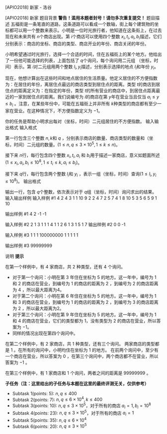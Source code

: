 



[APIO2018] 新家 - 洛谷














[APIO2018] 新家
题目背景
**警告！滥用本题者封号！请勿多次重复提交！**
题目描述
五福街是一条笔直的道路，这条道路可以看成一个数轴，街上每个建筑物的坐标都可以用一个整数来表示。小明是一位时光旅行者，他知道在这条街上，在过去现在和未来共有 $n$个商店出现。第 $i$个商店可以使用四个整数 $x_i, t_i, a_i, b_i$描述，它们分别表示：商店的坐标、商店的类型、商店开业的年份、商店关闭的年份。

小明希望通过时光旅行，选择一个合适的时间，住在五福街上的某个地方。他给出了一份他可能选择的列表，上面包括了 $q$个询问，每个询问用二元组 （坐标，时间）表示。第 $i$对二元组用两个整数 $l_i, y_i$描述，分别表示选择的地点 $l_i$和年份 $y_i$。

现在，他想计算出在这些时间和地点居住的生活质量。他定义居住的不方便指数为：在居住的年份，离居住点最远的商店类型到居住点的距离。类型 $t$的商店到居住点的距离定义为：在指定的年份，类型 $t$的所有营业的商店中，到居住点距离最近的一家到居住点的距离。我们说编号为 $i$的商店在第 $y$年在营业当且仅当 $a_i ≤ y ≤ b_i$ 。注意，在某些年份中，可能在五福街上并非所有 $k$种类型的商店都有至少一家在营业。在这种情况下，不方便指数定义为 $-1$。

你的任务是帮助小明求出每对（坐标，时间）二元组居住的不方便指数。
输入输出格式
输入格式

第一行包含三个整数 $n, k$和 $q$ ，分别表示商店的数量、商店类型的数量和（坐标，时间）二元组的数量。$(1 \leq n, q \leq 3×10^5, 1 ≤ k ≤ n)$。

接下来 $n$行，每行包含四个整数 $x_i, t_i, a_i$ 和 $b_i$用于描述一家商店，意义如题面所述$(1 ≤ x_i, a_i, b_i ≤ 10^8, 1 ≤ t_i ≤ k, a_i ≤ b_i)$。

接下来 $q$行，每行包含两个整数 $l_i$和 $y_i$ ，表示一组（坐标，时间）查询$(1 ≤ l_i, y_i ≤ 10^8)$。
输出格式

输出一行，包含 $q$个整数，依次表示对于 $q$组（坐标，时间）询问求出的结果。
输入输出样例
输入样例 #1
4 2 4
3 1 1 10
9 2 2 4
7 2 5 7
4 1 8 10
5 3
5 6
5 9
1 10

输出样例 #1
4
2
-1
-1

输入样例 #2
2 1 3
1 1 1 4
1 1 2 6
1 3
1 5
1 7
输出样例 #2
0
0
-1

输入样例 #3
1 1 1
100000000 1 1 1
1 1

输出样例 #3
99999999

说明
**提示**

在第一个样例中，有 4 家商店，共 2 种类型，还有 4 个询问。

- 对于第一个询问：小明在第 3 年住在坐标为 5 的地方。这一年中，编号为 1 和 2 的商店在营业，到编号为 1 的商店的距离为 2 ，到编号为 2 的商店距离为 4 ，所以最大距离为$4$。
- 对于第二个询问：小明在第 6 年住在坐标为 5 的地方。这一年中，编号为 1 和 3 的商店在营业，到编号为 1 的商店的距离为 2 ，到编号为 3 的商店距离为 2 ，所以最大距离为$2$。
- 对于第三个询问：小明在第 9 年住在坐标为 5 的地方。这一年中，编号为 1 和 4 的商店在营业，它们的类型都为 1，没有类型为 2 的商店在营业，所以答案为 $-1$。
- 同样的情况出现在第四个询问中。

在第二个样例中，有 2 家商店，共 1 种类型，还有三个询问。 两家商店的类型都是 1 。在所有的询问中，小明均住在坐标为 1 的地方。 在前两个询问中，至少有一个商店在营业，所以答案为 $0$ ，在第三个询问中，两个商店都不在营业，所以答案为 $-1$ 。

在第三个样例中，有 1 家商店和 1 个询问，两者之间的距离是 $99999999$ 。


**子任务（注：这里给出的子任务与本题在这里的最终评测无关，仅供参考）**

- Subtask 1(points: $5$): $n, q \leq 400$
- Subtask 2(points: $7$): $n, q \leq 6 × 10^4, k \leq 400$
- Subtask 3(points: $10$): $n, q \leq 3 × 10^5$，对于所有的商店 $a_i = 1, b_i = 10^8$
- Subtask 4(points: $23$): $n, q \leq 3 × 10^5$，对于所有的商店 $a_i = 1$
- Subtask 5(points: $35$): $n, q \leq 6 × 10^4$
- Subtask 6(points: $20$): $n, q \leq 3 × 10^5$







